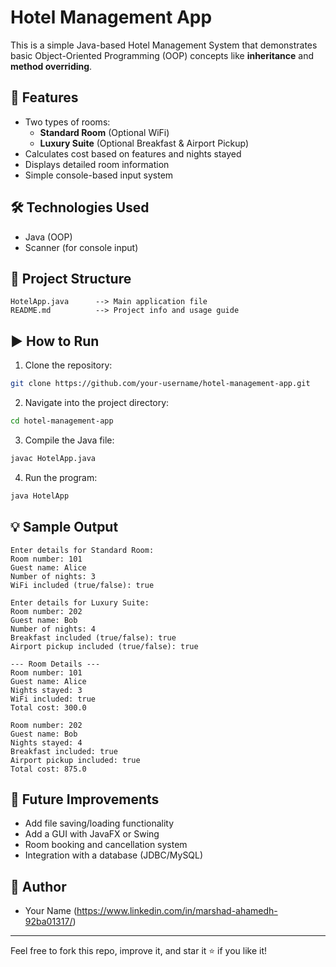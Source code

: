 
# Hotel Management App

This is a simple Java-based Hotel Management System that demonstrates basic Object-Oriented Programming (OOP) concepts like **inheritance** and **method overriding**.

## 🚀 Features
- Two types of rooms:
  - **Standard Room** (Optional WiFi)
  - **Luxury Suite** (Optional Breakfast & Airport Pickup)
- Calculates cost based on features and nights stayed
- Displays detailed room information
- Simple console-based input system

## 🛠 Technologies Used
- Java (OOP)
- Scanner (for console input)

## 📂 Project Structure
```
HotelApp.java      --> Main application file
README.md          --> Project info and usage guide
```

## ▶️ How to Run
1. Clone the repository:
```bash
git clone https://github.com/your-username/hotel-management-app.git
```
2. Navigate into the project directory:
```bash
cd hotel-management-app
```
3. Compile the Java file:
```bash
javac HotelApp.java
```
4. Run the program:
```bash
java HotelApp
```

## 💡 Sample Output
```
Enter details for Standard Room:
Room number: 101
Guest name: Alice
Number of nights: 3
WiFi included (true/false): true

Enter details for Luxury Suite:
Room number: 202
Guest name: Bob
Number of nights: 4
Breakfast included (true/false): true
Airport pickup included (true/false): true

--- Room Details ---
Room number: 101
Guest name: Alice
Nights stayed: 3
WiFi included: true
Total cost: 300.0

Room number: 202
Guest name: Bob
Nights stayed: 4
Breakfast included: true
Airport pickup included: true
Total cost: 875.0
```

## 📌 Future Improvements
- Add file saving/loading functionality
- Add a GUI with JavaFX or Swing
- Room booking and cancellation system
- Integration with a database (JDBC/MySQL)

## 👤 Author
- Your Name (https://www.linkedin.com/in/marshad-ahamedh-92ba01317/)

---
Feel free to fork this repo, improve it, and star it ⭐ if you like it!

